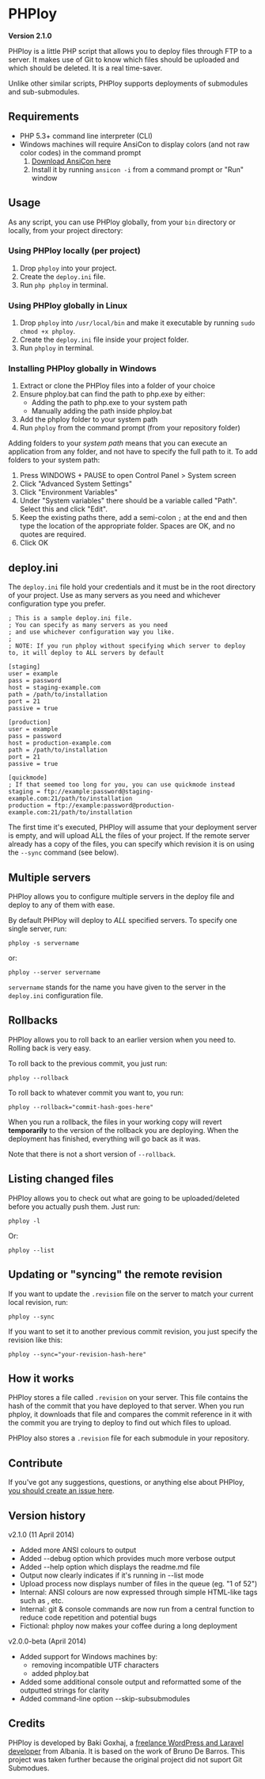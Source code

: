 # PHPloy
**Version 2.1.0**

PHPloy is a little PHP script that allows you to deploy files through FTP to a server. It makes use of Git to know which files should be uploaded and which should be deleted. It is a real time-saver. 

Unlike other similar scripts, PHPloy supports deployments of submodules and sub-submodules.


## Requirements

* PHP 5.3+ command line interpreter (CLI)
* Windows machines will require AnsiCon to display colors (and not raw color codes) in the command prompt
    1. [Download AnsiCon here](http://adoxa.hostmyway.net/ansicon/)
    2. Install it by running `ansicon -i` from a command prompt or "Run" window


## Usage 

As any script, you can use PHPloy globally, from your `bin` directory or locally, from your project directory:


### Using PHPloy locally (per project)

1. Drop `phploy` into your project.
2. Create the `deploy.ini` file.
3. Run `php phploy` in terminal.


### Using PHPloy globally in Linux

1. Drop `phploy` into `/usr/local/bin` and make it executable by running `sudo chmod +x phploy`.
2. Create the `deploy.ini` file inside your project folder.
3. Run `phploy` in terminal.


### Installing PHPloy globally in Windows

1. Extract or clone the PHPloy files into a folder of your choice
2. Ensure phploy.bat can find the path to php.exe by either:
    * Adding the path to php.exe to your system path
    * Manually adding the path inside phploy.bat
3. Add the phploy folder to your system path
4. Run `phploy` from the command prompt (from your repository folder)

Adding folders to your *system path* means that you can execute an application from any folder, and not have to specify the full path to it.  To add folders to your system path:

1. Press WINDOWS + PAUSE to open Control Panel > System screen
2. Click "Advanced System Settings"
3. Click "Environment Variables"
4. Under "System variables" there should be a variable called "Path".  Select this and click "Edit".
5. Keep the existing paths there, add a semi-colon `;` at the end and then type the location of the appropriate folder.  Spaces are OK, and no quotes are required.
6. Click OK


## deploy.ini

The `deploy.ini` file hold your credentials and it must be in the root directory of your project. Use as many servers as you need and whichever configuration type you prefer.

    ; This is a sample deploy.ini file.
    ; You can specify as many servers as you need
    ; and use whichever configuration way you like.
    ; 
    ; NOTE: If you run phploy without specifying which server to deploy to, it will deploy to ALL servers by default

    [staging]
    user = example
    pass = password
    host = staging-example.com
    path = /path/to/installation
    port = 21
    passive = true
    
    [production]
    user = example
    pass = password
    host = production-example.com
    path = /path/to/installation
    port = 21
    passive = true
    
    [quickmode]
    ; If that seemed too long for you, you can use quickmode instead
    staging = ftp://example:password@staging-example.com:21/path/to/installation
    production = ftp://example:password@production-example.com:21/path/to/installation


The first time it's executed, PHPloy will assume that your deployment server is empty, and will upload ALL the files of your project.  If the remote server already has a copy of the files, you can specify which revision it is on using the `--sync` command (see below).


## Multiple servers

PHPloy allows you to configure multiple servers in the deploy file and deploy to any of them with ease. 

By default PHPloy will deploy to *ALL* specified servers.  To specify one single server, run:

    phploy -s servername

or:

    phploy --server servername
    
`servername` stands for the name you have given to the server in the `deploy.ini` configuration file.


## Rollbacks

PHPloy allows you to roll back to an earlier version when you need to. Rolling back is very easy. 

To roll back to the previous commit, you just run:

    phploy --rollback

To roll back to whatever commit you want to, you run:

    phploy --rollback="commit-hash-goes-here"

When you run a rollback, the files in your working copy will revert **temporarily** to the version of the rollback you are deploying. When the deployment has finished, everything will go back as it was.

Note that there is not a short version of `--rollback`.


## Listing changed files

PHPloy allows you to check out what are going to be uploaded/deleted before you actually push them. Just run: 

    phploy -l

Or:

    phploy --list


## Updating or "syncing" the remote revision

If you want to update the `.revision` file on the server to match your current local revision, run:

    phploy --sync

If you want to set it to another previous commit revision, you just specify the revision like this:

    phploy --sync="your-revision-hash-here"


## How it works

PHPloy stores a file called `.revision` on your server. This file contains the hash of the commit that you have deployed to that server. When you run phploy, it downloads that file and compares the commit reference in it with the commit you are trying to deploy to find out which files to upload.

PHPloy also stores a `.revision` file for each submodule in your repository.


## Contribute

If you've got any suggestions, questions, or anything else about PHPloy, [you should create an issue here](https://github.com/banago/PHPloy/issues). 


## Version history

v2.1.0 (11 April 2014)

* Added more ANSI colours to output
* Added --debug option which provides much more verbose output
* Added --help option which displays the readme.md file
* Output now clearly indicates if it's running in --list mode
* Upload process now displays number of files in the queue (eg. "1 of 52")
* Internal: ANSI colours are now expressed through simple HTML-like tags such as <red>, <white> etc.
* Internal: git & console commands are now run from a central function to reduce code repetition and potential bugs
* Fictional: phploy now makes your coffee during a long deployment

v2.0.0-beta (April 2014)

* Added support for Windows machines by:
    * removing incompatible UTF characters
    * added phploy.bat
* Added some additional console output and reformatted some of the outputted strings for clarity
* Added command-line option --skip-subsubmodules


## Credits

PHPloy is developed by Baki Goxhaj, a [freelance WordPress and Laravel developer](http://wplancer.com) from Albania. It is based on the work of Bruno De Barros. This project was taken further because the original project did not suport Git Submodues.
